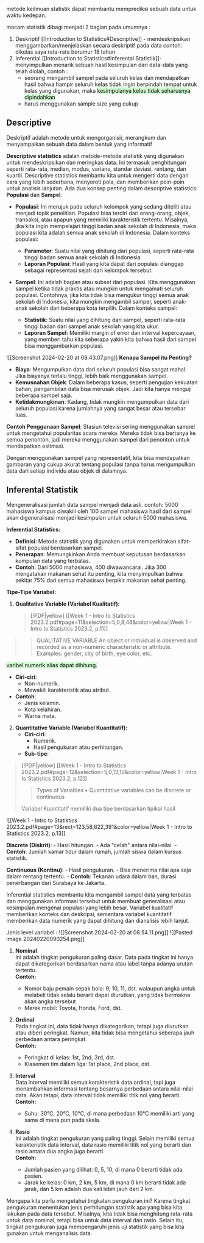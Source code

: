 metode keilmuan statistik dapat membantu memprediksi sebuah data untuk waktu kedepan.

macam statistik dibagi menjadi 2 bagian pada umumnya :
1. Deskriptif [[Introduction to Statistics#Descriptive]] - mendeskripsikan
	menggambarkan/menjelaskan secara deskriptif pada data
	contoh: dikelas saya rata-rata berumur 18 tahun
1. Inferential [[Introduction to Statistics#Inferental Statistik]]- menyimpulkan
	menarik sebuah hasil kesimpulan dari data-data yang telah diolah, contoh :
	- seorang mengambil sampel pada seluruh kelas dan mendapatkan hasil bahwa hampir seluruh kelas tidak ingin berpindah tempat untuk kelas yang digunakan, maka <mark style="background: #BBFABBA6;">kesimpulanya kelas tidak seharusnya dipindahkan</mark>
	- harus menggunakan sample size yang cukup

## Descriptive
Deskriptif adalah metode untuk mengorganisir, merangkum dan menyampaikan sebuah data dalam bentuk yang informatif

**Descriptive statistics** adalah metode-metode statistik yang digunakan untuk mendeskripsikan dan meringkas data. Ini termasuk penghitungan seperti rata-rata, median, modus, varians, standar deviasi, rentang, dan kuartil. Descriptive statistics membantu kita untuk mengerti data dengan cara yang lebih sederhana, menyoroti pola, dan memberikan poin-poin untuk analisis lanjutan. Ada dua konsep penting dalam descriptive statistics: **Populasi** dan **Sampel**.

- **Populasi**: Ini merujuk pada seluruh kelompok yang sedang diteliti atau menjadi topik penelitian. Populasi bisa terdiri dari orang-orang, objek, transaksi, atau apapun yang memiliki karakteristik tertentu. Misalnya, jika kita ingin mempelajari tinggi badan anak sekolah di Indonesia, maka populasi kita adalah semua anak sekolah di Indonesia. Dalam konteks populasi:
  - **Parameter**: Suatu nilai yang dihitung dari populasi, seperti rata-rata tinggi badan semua anak sekolah di Indonesia.
  - **Laporan Populasi**: Hasil yang kita dapat dari populasi dianggap sebagai representasi sejati dari kelompok tersebut.

- **Sampel**: Ini adalah bagian atau subset dari populasi. Kita menggunakan sampel ketika tidak praktis atau mungkin untuk mengamati seluruh populasi. Contohnya, jika kita tidak bisa mengukur tinggi semua anak sekolah di Indonesia, kita mungkin mengambil sampel, seperti anak-anak sekolah dari beberapa kota terpilih. Dalam konteks sampel:
  - **Statistik**: Suatu nilai yang dihitung dari sampel, seperti rata-rata tinggi badan dari sampel anak sekolah yang kita ukur.
  - **Laporan Sampel**: Memiliki margin of error dan interval kepercayaan, yang memberi tahu kita seberapa yakin kita bahwa hasil dari sampel bisa menggambarkan populasi.

![[Screenshot 2024-02-20 at 08.43.07.png]]
**Kenapa Sampel itu Penting?**
- **Biaya**: Mengumpulkan data dari seluruh populasi bisa sangat mahal. Jika biayanya terlalu tinggi, lebih baik menggunakan sampel.
- **Kemusnahan Objek**: Dalam beberapa kasus, seperti pengujian kekuatan bahan, pengambilan data bisa merusak objek. Jadi kita hanya menguji beberapa sampel saja.
- **Ketidakmungkinan**: Kadang, tidak mungkin mengumpulkan data dari seluruh populasi karena jumlahnya yang sangat besar atau tersebar luas.

**Contoh Penggunaan Sampel**: Stasiun televisi sering menggunakan sampel untuk mengetahui popularitas acara mereka. Mereka tidak bisa bertanya ke semua penonton, jadi mereka menggunakan sampel dari penonton untuk mendapatkan estimasi.

Dengan menggunakan sampel yang representatif, kita bisa mendapatkan gambaran yang cukup akurat tentang populasi tanpa harus mengumpulkan data dari setiap individu atau objek di dalamnya.

## Inferental Statistik
Mengeneralisasi jumlah data sampel menjadi data asli.
contoh:  5000 mahasiswa kampus diwakili oleh 100 sampel mahasiswa hasil dari sampel akan digeneralisasi menjadi kesimpulan untuk seluruh 5000 mahasiswa.

**Inferential Statistics:**
- **Definisi**: Metode statistik yang digunakan untuk memperkirakan sifat-sifat populasi berdasarkan sampel.
- **Penerapan**: Memungkinkan Anda membuat keputusan berdasarkan kumpulan data yang terbatas.
- **Contoh**: Dari 5000 mahasiswa, 400 diwawancarai. Jika 300 mengatakan makanan sehat itu penting, kita menyimpulkan bahwa sekitar 75% dari semua mahasiswa berpikir makanan sehat penting.

**Tipe-Tipe Variabel:**

1. **Qualitative Variable (Variabel Kualitatif):**
   > [!PDF|yellow] [[Week 1 - Intro to Statistics 2023.2.pdf#page=11&selection=5,0,8,48&color=yellow|Week 1 - Intro to Statistics 2023.2, p.11]]
> > QUALITATIVE VARIABLE An object or individual is observed and recorded as a non-numeric characteristic or attribute. Examples: gender, city of birth, eye color, etc.
> 
> 

<mark style="background: #BBFABBA6;">varibel numerik alias dapat dihitung.</mark>

   - **Ciri-ciri**:
     - Non-numerik.
     - Mewakili karakteristik atau atribut.
   - **Contoh**:
     - Jenis kelamin.
     - Kota kelahiran.
     - Warna mata.

2. **Quantitative Variable (Variabel Kuantitatif):**
   - **Ciri-ciri**:
     - Numerik.
     - Hasil pengukuran atau perhitungan.
   - **Sub-tipe**:

> [!PDF|yellow] [[Week 1 - Intro to Statistics 2023.2.pdf#page=12&selection=5,0,13,10&color=yellow|Week 1 - Intro to Statistics 2023.2, p.12]]
> > Types of Variables • Quantitative variables can be discrete or continuous
> 
> Variabel Kuantitatif memiliki dua tipe berdasarkan tipikal hasil

![[Week 1 - Intro to Statistics 2023.2.pdf#page=13&rect=123,58,622,391&color=yellow|Week 1 - Intro to Statistics 2023.2, p.13]]

 **Discrete (Diskrit)**:
       - Hasil hitungan.
       - Ada "celah" antara nilai-nilai.
       - **Contoh**: Jumlah kamar tidur dalam rumah, jumlah siswa dalam kursus statistik.
         
**Continuous (Kontinu)**:
       - Hasil pengukuran.
       - Bisa menerima nilai apa saja dalam rentang tertentu.
       - **Contoh**: Tekanan udara dalam ban, durasi penerbangan dari Surabaya ke Jakarta.

Inferential statistics membantu kita mengambil sampel data yang terbatas dan menggunakan informasi tersebut untuk membuat generalisasi atau kesimpulan mengenai populasi yang lebih besar. Variabel kualitatif memberikan konteks dan deskripsi, sementara variabel kuantitatif memberikan data numerik yang dapat dihitung dan dianalisis lebih lanjut.



Jenis level variabel : 
![[Screenshot 2024-02-20 at 08.54.11.png]]
![[Pasted image 20240220090254.png]]

1. **Nominal**  
   Ini adalah tingkat pengukuran paling dasar. Data pada tingkat ini hanya dapat dikategorikan berdasarkan nama atau label tanpa adanya urutan tertentu.  
   **Contoh:**  
   - Nomor baju pemain sepak bola: 9, 10, 11, dst.
	   walaupun angka untuk melabeli tidak selalu berarti dapat diurutkan, yang tidak bermakna akan angka tersebut
   - Merek mobil: Toyota, Honda, Ford, dst.

2. **Ordinal**  
   Pada tingkat ini, data tidak hanya dikategorikan, tetapi juga diurutkan atau diberi peringkat. Namun, kita tidak bisa mengetahui seberapa jauh perbedaan antara peringkat.  
   **Contoh:**  
   - Peringkat di kelas: 1st, 2nd, 3rd, dst.
   - Klasemen tim dalam liga: 1st place, 2nd place, dst.

3. **Interval**  
   Data interval memiliki semua karakteristik data ordinal, tapi juga menambahkan informasi tentang besarnya perbedaan antara nilai-nilai data. Akan tetapi, data interval tidak memiliki titik nol yang berarti.  
   **Contoh:**  
   - Suhu: 30°C, 20°C, 10°C, di mana perbedaan 10°C memiliki arti yang sama di mana pun pada skala.

4. **Rasio**  
   Ini adalah tingkat pengukuran yang paling tinggi. Selain memiliki semua karakteristik data interval, data rasio memiliki titik nol yang berarti dan rasio antara dua angka juga berarti.  
   **Contoh:**  
   - Jumlah pasien yang dilihat: 0, 5, 10, di mana 0 berarti tidak ada pasien.
   - Jarak ke kelas: 0 km, 2 km, 5 km, di mana 0 km berarti tidak ada jarak, dan 5 km adalah dua kali lebih jauh dari 2 km.

Mengapa kita perlu mengetahui tingkatan pengukuran ini? Karena tingkat pengukuran menentukan jenis perhitungan statistik apa yang bisa kita lakukan pada data tersebut. Misalnya, kita tidak bisa menghitung rata-rata untuk data nominal, tetapi bisa untuk data interval dan rasio. Selain itu, tingkat pengukuran juga mempengaruhi jenis uji statistik yang bisa kita gunakan untuk menganalisis data.


